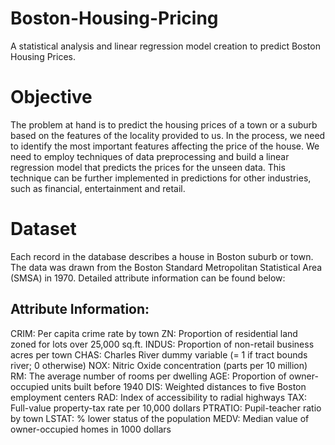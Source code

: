 # Boston-Housing-Pricing
A statistical analysis and linear regression model creation to predict Boston Housing Prices.

# Objective
The problem at hand is to predict the housing prices of a town or a suburb based on the features of the locality provided to us. In the process, we need to identify the most important features affecting the price of the house. We need to employ techniques of data preprocessing and build a linear regression model that predicts the prices for the unseen data. This technique can be further implemented in predictions for other industries, such as financial, entertainment and retail.

# Dataset
Each record in the database describes a house in Boston suburb or town. The data was drawn from the Boston Standard Metropolitan Statistical Area (SMSA) in 1970. Detailed attribute information can be found below:

## Attribute Information:

CRIM: Per capita crime rate by town
ZN: Proportion of residential land zoned for lots over 25,000 sq.ft.
INDUS: Proportion of non-retail business acres per town
CHAS: Charles River dummy variable (= 1 if tract bounds river; 0 otherwise)
NOX: Nitric Oxide concentration (parts per 10 million)
RM: The average number of rooms per dwelling
AGE: Proportion of owner-occupied units built before 1940
DIS: Weighted distances to five Boston employment centers
RAD: Index of accessibility to radial highways
TAX: Full-value property-tax rate per 10,000 dollars
PTRATIO: Pupil-teacher ratio by town
LSTAT: % lower status of the population
MEDV: Median value of owner-occupied homes in 1000 dollars

